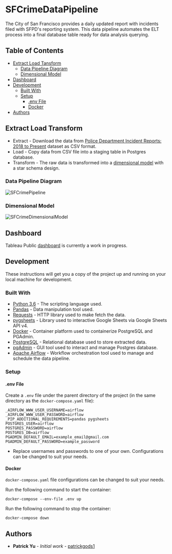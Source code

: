 # SFCrimeDataPipeline
The City of San Francisco provides a daily updated report with incidents filed with SFPD's reporting system. This data pipeline automates the ELT process into a final database table ready for data analysis querying.

## Table of Contents
  * [Extract Load Tansform](#extract-load-transform)
    * [Data Pipeline Diagram](#data-pipeline-diagram)
    * [Dimensional Model](#dimensional-model)
  * [Dashboard](#dashboard)
  * [Development](#development)
    * [Built With](#built-with)
    * [Setup](#setup)
      * [.env File](#.env-file)
      * [Docker](#docker)
  * [Authors](#authors)

## Extract Load Transform
* Extract - Download the data from [Police Department Incident Reports: 2018 to Present](https://data.sfgov.org/Public-Safety/Police-Department-Incident-Reports-2018-to-Present/wg3w-h783) dataset as CSV format.
* Load - Copy data from CSV file into a staging table in Postgres database.
* Transform - The raw data is transformed into a [dimensional model](#dimensional-model) with a star schema design.

### Data Pipeline Diagram
![SFCrimePipeline](https://user-images.githubusercontent.com/60832092/147300250-72944bbc-7843-4ec5-81b4-dfc6d5d6c9f0.png)

### Dimensional Model
![SFCrimeDimensionalModel](https://user-images.githubusercontent.com/60832092/147300248-c05daa58-a3d6-4273-83e4-650113c01ca2.png)

## Dashboard
Tableau Public [dashboard](#dashboard) is currently a work in progress.

## Development
These instructions will get you a copy of the project up and running on your local machine for development.

### Built With
* [Python 3.6](https://docs.python.org/3/) - The scripting language used.
* [Pandas](https://pandas.pydata.org/) - Data manipulation tool used.
* [Requests](https://docs.python-requests.org/en/latest/) - HTTP library used to make fetch the data.
* [pygsheets](https://pygsheets.readthedocs.io/en/stable/) - Library used to interactive Google Sheets via Google Sheets API v4.
* [Docker](https://www.docker.com/) - Container platform used to containerize PostgreSQL and PGAdmin.
* [PostgreSQL](https://www.postgresql.org/) - Relational database used to store extracted data.
* [pgAdmin](https://www.pgadmin.org/) - GUI tool used to interact and manage Postgres database.
* [Apache Airflow](https://airflow.apache.org/) - Workflow orchestration tool used to manage and schedule the data pipeline.

### Setup
#### .env File
Create a `.env` file under the parent directory of the project (in the same directory as the `docker-compose.yaml` file):
```
_AIRFLOW_WWW_USER_USERNAME=airflow
_AIRFLOW_WWW_USER_PASSWORD=airflow
_PIP_ADDITIONAL_REQUIREMENTS=pandas pygsheets
POSTGRES_USER=airflow
POSTGRES_PASSWORD=airflow
POSTGRES_DB=airflow
PGADMIN_DEFAULT_EMAIL=example_email@gmail.com
PGADMIN_DEFAULT_PASSWORD=example_password
```
* Replace usernames and passwords to one of your own. Configurations can be changed to suit your needs.

#### Docker
`docker-compose.yaml` file configurations can be changed to suit your needs.

Run the following command to start the container:
```
docker-compose --env-file .env up
```
Run the following command to stop the container:
```
docker-compose down
```

## Authors
* **Patrick Yu** - *Initial work* - [patrickgods1](https://github.com/patrickgods1)